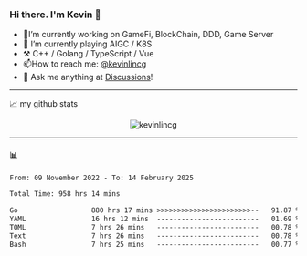 ### Hi there. I'm Kevin 👋

- 🔭I’m currently working on GameFi, BlockChain, DDD, Game Server
- 🌱 I’m currently playing AIGC / K8S
-   :hammer_and_pick: C++ / Golang / TypeScript / Vue
- 📫How to reach me: [@kevinlincg](https://twitter.com/kevinlincg) 
-   :thought_balloon: Ask me anything at [Discussions](https://github.com/kevinlincg/kevinlincg/issues/new)!

---

📈 my github stats

<p align="center"> <img src="https://github-readme-stats-ouuan.vercel.app/api?username=kevinlincg&theme=dark&show_icons=true&count_private=true" alt="kevinlincg" />

---

#### :bar_chart: 

<!--START_SECTION:waka-->

```txt
From: 09 November 2022 - To: 14 February 2025

Total Time: 958 hrs 14 mins

Go                  880 hrs 17 mins >>>>>>>>>>>>>>>>>>>>>>>--   91.87 %
YAML                16 hrs 12 mins  -------------------------   01.69 %
TOML                7 hrs 26 mins   -------------------------   00.78 %
Text                7 hrs 26 mins   -------------------------   00.78 %
Bash                7 hrs 25 mins   -------------------------   00.77 %
```

<!--END_SECTION:waka-->
